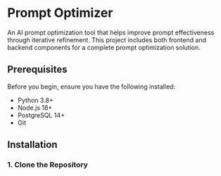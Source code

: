 # Prompt Optimizer

An AI prompt optimization tool that helps improve prompt effectiveness through iterative refinement. This project includes both frontend and backend components for a complete prompt optimization solution.

## Prerequisites

Before you begin, ensure you have the following installed:
- Python 3.8+
- Node.js 18+
- PostgreSQL 14+
- Git

## Installation

### 1. Clone the Repository
